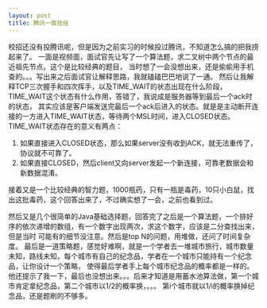 ```yaml
---
layout: post
title: 腾讯一面挂经
---
```


校招还没有投腾讯呢，但是因为之前实习的时候投过腾讯，不知道怎么搞的把我捞起来了。
一面是视频面，面试官先让写了一个算法题，求二叉树中两个节点的最近祖先节点。这个是比较经典的题目，
当时想了一会没想出来，还是偷偷用手机查的。。。写出来之后面试官让解释思路，我就磕磕巴巴地说了一通。
然后让我解释TCP三次握手和四次挥手，以及TIME_WAIT的状态出现在什么阶段，TIME_WAIT这个状态有什么作用，答错了，我说成是服务器等到最后一个ack时的状态，
其实应该是客户端发送完最后一个ack后进入的状态。就是是主动断开连接的一方进入TIME_WAIT状态，等待两个MSL时间，进入CLOSED状态。
TIME_WAIT状态存在的意义有两点：
1. 如果直接进入CLOSED状态，那么如果server没有收到ACK，就无法重传了，协议就不可靠了。
2. 如果直接CLOSED，然后client又向server发起一个新连接，可靠老数据会和新数据混淆。

接着又是一个比较经典的智力题，1000瓶药，只有一瓶是毒药，10只小白鼠，找出这批毒药，这个回答出来了，不过确实想了一会，之前也看到过。

然后又是几个很简单的Java基础选择题，回答完了之后是一个算法题，一个排好序的依次递增的数组，有一个数字出现两次，求这个数字，应该是二分查找出来，但是当时
可能有的细节没注意。然后是top N的问题，用堆做，还问了时间复杂度。
最后是一道策略题，感觉好难啊，就是一个学者去一堆城市旅行，城市数量未知，路线未知，每个城市有自己的纪念品，学者在一个城市只能持有一个纪念品，让你设计一个策略，
使得最后学者手上每个城市纪念品的概率都是一样的。他还提示了我一下，最后也没想出来。。。后来才知道是用蓄水池算法做，第一个城市肯定拿纪念品，第二个城市以1/2的概率换，。。。
第i个城市就以1/i的概率换掉纪念品，还是题刷的不够多。